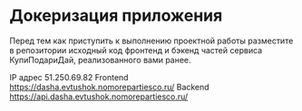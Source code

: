 # Докеризация приложения

Перед тем как приступить к выполнению проектной работы разместите в репозитории исходный код фронтенд и бэкенд частей сервиса КупиПодариДай, реализованного вами ранее.

IP адрес 51.250.69.82
Frontend https://dasha.evtushok.nomorepartiesco.ru/
Backend https://api.dasha.evtushok.nomorepartiesco.ru/
